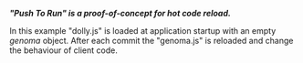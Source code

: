 **_"Push To Run" is a proof-of-concept for hot code reload._**

In this example "dolly.js" is loaded at application startup with an empty _genoma_ object.
After each commit the "genoma.js" is reloaded and change the behaviour of client code.